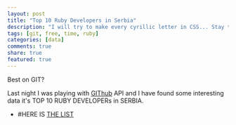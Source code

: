 ```yaml
---
layout: post
title: "Top 10 Ruby Developers in Serbia"
description: "I will try to make every cyrillic letter in CSS... Stay tuned..."
tags: [git, free, time, ruby]
categories: [data]
comments: true
share: true
featured: true
---
```


Best on GIT?

Last night I was playing with [GIThub](https://developer.github.com/v3/) API and I have found some interesting data it's TOP 10 RUBY DEVELOPERs in SERBIA.

* #HERE IS [THE LIST](https://github.com/itmilos/runs-on-ruby/blob/master/RUBY-DEVELOPERS.md)
